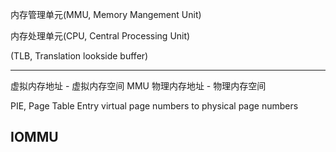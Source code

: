 内存管理单元(MMU, Memory Mangement Unit)

内存处理单元(CPU, Central Processing Unit)

(TLB, Translation lookside buffer)


-------------------------
虚拟内存地址 - 虚拟内存空间
MMU
物理内存地址 - 物理内存空间


PIE, Page Table Entry virtual page numbers to physical page numbers








## IOMMU
